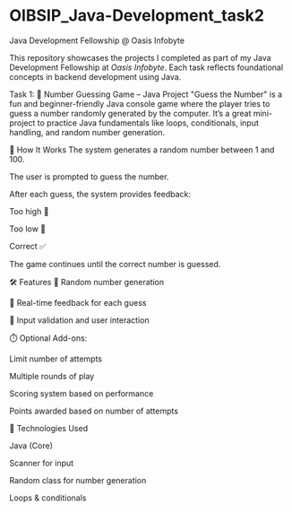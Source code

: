 # OIBSIP_Java-Development_task2

Java Development Fellowship @ Oasis Infobyte

This repository showcases the projects I completed as part of my Java Development Fellowship at *Oasis Infobyte*. Each task reflects foundational concepts in backend development using Java.

Task 1: 
🎯 Number Guessing Game – Java Project
"Guess the Number" is a fun and beginner-friendly Java console game where the player tries to guess a number randomly generated by the computer. It’s a great mini-project to practice Java fundamentals like loops, conditionals, input handling, and random number generation.

🧠 How It Works
The system generates a random number between 1 and 100.

The user is prompted to guess the number.

After each guess, the system provides feedback:

Too high 🔺

Too low 🔻

Correct ✅

The game continues until the correct number is guessed.

🛠️ Features
🎲 Random number generation

🎯 Real-time feedback for each guess

🔢 Input validation and user interaction

⏱️ Optional Add-ons:

Limit number of attempts

Multiple rounds of play

Scoring system based on performance

Points awarded based on number of attempts

📂 Technologies Used

Java (Core)

Scanner for input

Random class for number generation

Loops & conditionals

